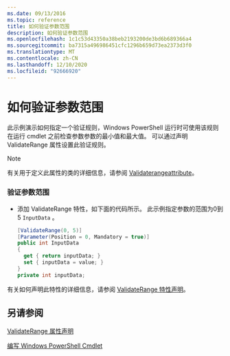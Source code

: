 ```yaml
---
ms.date: 09/13/2016
ms.topic: reference
title: 如何验证参数范围
description: 如何验证参数范围
ms.openlocfilehash: 1c1c53d43350a38beb2193200de3bd6b689366a4
ms.sourcegitcommit: ba7315a496986451cfc1296b659d73ea2373d3f0
ms.translationtype: MT
ms.contentlocale: zh-CN
ms.lasthandoff: 12/10/2020
ms.locfileid: "92666920"
---
```

# <a name="how-to-validate-an-argument-range"></a>如何验证参数范围

此示例演示如何指定一个验证规则，Windows PowerShell 运行时可使用该规则在运行 cmdlet 之前检查参数参数的最小值和最大值。 可以通过声明 ValidateRange 属性设置此验证规则。

> [!NOTE]
> 有关用于定义此属性的类的详细信息，请参阅 [Validaterangeattribute](/dotnet/api/System.Management.Automation.ValidateRangeAttribute)。

### <a name="to-validate-an-argument-range"></a>验证参数范围

- 添加 ValidateRange 特性，如下面的代码所示。 此示例指定参数的范围为0到 5 `InputData` 。

    ```csharp
    [ValidateRange(0, 5)]
    [Parameter(Position = 0, Mandatory = true)]
    public int InputData
    {
      get { return inputData; }
      set { inputData = value; }
    }
    private int inputData;
    ```

有关如何声明此特性的详细信息，请参阅 [ValidateRange 特性声明](./validaterange-attribute-declaration.md)。

## <a name="see-also"></a>另请参阅

[ValidateRange 属性声明](./validaterange-attribute-declaration.md)

[编写 Windows PowerShell Cmdlet](./writing-a-windows-powershell-cmdlet.md)
